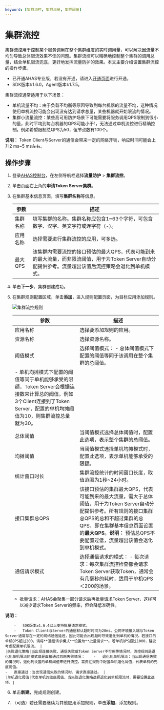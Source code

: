 ```yaml
---
keyword: [集群流控, 集群流量, 集群阈值]
---
```


# 集群流控

集群流控用于控制某个服务调用在整个集群维度的实时调用量，可以解决因流量不均匀导致总体限流效果不佳的问题。集群流控可以精确地控制整个集群的调用总量，结合单机限流兜底，更好地发挥流量防护的效果。本文主要介绍设置集群流控的操作步骤。

-   已开通AHAS专业版，若没有开通，请进入[开通页面](https://common-buy.aliyun.com/?commodityCode=ahas_post#/open)进行开通。
-   SDK版本≥1.6.0，Agent版本≥1.7.5。

集群流控通常适用于以下场景：

-   单机流量不均：由于负载不均衡等原因导致到每台机器的流量不均，这种情况使用单机流控可能会出现没有达到请求总量，某些机器就开始限流的情况。
-   集群小流量流控：某些高可用防护场景下可能需要将服务调用QPS限制到很小的量，此时平均到每台机器的QPS可能小于1，无法通过单机流控进行精确控制。例如希望限制总QPS为50，但节点数有100个。

**说明：** Token Client与Server的通信会带来一定的网络开销，响应时间可能会上升2 ms~5 ms左右。

## 操作步骤

1.  登录[AHAS控制台](https://ahas.console.aliyun.com)，在左侧导航栏选择**流量防护** \> **集群流控**。

2.  单击页面右上角的**申请Token Server集群**。

3.  在集群基本信息页面，填写**集群名称**等信息。

    |参数|描述|
    |--|--|
    |集群名称|填写集群的名称。集群名称应包含1~63个字符，可包含数字、汉字、英文字符或连字符（-）。|
    |应用名称|选择需要进行集群流控的应用，可多选。|
    |最大QPS|该集群内需要流控的接口预估的最大QPS，代表可能到来的最大流量，而非限流阈值，用于为Token Server自动分配提供参考。流量超出该值后流控策略会退化到单机模式。|

4.  单击**下一步**，集群创建成功。

5.  在集群规则配置区域，单击**添加**，进入规则配置页面，为目标应用添加规则。

    ![集群流控规则](https://static-aliyun-doc.oss-cn-hangzhou.aliyuncs.com/assets/img/zh-CN/7833858951/p132776.png)

    |参数|描述|
    |--|--|
    |应用名称|选择要添加规则的应用。|
    |资源名称|选择资源名称。|
    |阈值模式|选择阈值模式：    -   总体阈值模式下配置的阈值等同于该调用在整个集群的总阈值。
    -   单机均摊模式下配置的阈值等同于单机能够承受的限额，Token Server会根据连接数来计算总的阈值，例如3个Client连接到了Token Server，配置的单机均摊阈值为10，则集群流控总量就为30。 |
    |总体阈值|当阈值模式选择总体阈值时，配置此选项，表示整个集群的总阈值。|
    |均摊阈值|当阈值模式选择单机均摊模式时，配置此选项，表示单机能够承受的限额。|
    |统计窗口时长|集群流控统计的时间窗口长度，取值范围为1秒~24小时。|
    |接口集群总QPS|该接口预估的集群最大QPS，代表可能到来的最大流量，需大于总体阈值，用于为Token Server自动分配提供参考。所有规则的接口集群总QPS的总和不超过集群的总QPS，即在集群基本信息页面设置的**最大QPS**。**说明：** 预估总QPS不要配置过低，流量超出该值会退化到单机模式。 |
    |通信请求模式|选择通信请求的模式：    -   每次请求：每次集群流控检查都会请求Token Server获取Token，通常会有几毫秒的耗时，适用于单机QPS＜200的场景。
    -   批量请求：AHAS会聚集一部分请求后再批量请求Token Server，这样可以减少请求Token Server的频率，但会降低准确性。

**说明：**

        -   SDK版本≥1.6.4以上支持批量请求模式。
        -   Token Client与Server的通信默认超时时间为20ms。公网环境接入端与Token Server通常存在一定的网络通信延迟，因此可能会出现超时导致退化到单机的情况。若接口的单机QPS超过200，请将**通信请求模式**设置为**批量请求**。若单机QPS超过1000，建议考虑配置单机限流。 |
    |失败退化策略|当出现连接失败、通信失败或Token Server不可用等情况时，流控规则是退化到单机限流的模式或是直接通过忽略失败情况：    -   退化到单机限流：当出现通信失败的情况时，退化到设置的单机阈值来进行流控。需要在规则中配置单机退化阈值，代表单机的兜底阈值。
    -   直接通过：当出现通信失败的情况时，请求直接通过。 |
    |单机退化阈值|代表单机的兜底阈值，当失败退化策略选择退化到单机限流时，需要设置此选项。|

6.  单击**新建**，完成规则创建。

7.  （可选）若还需要继续为其他应用添加规则，单击**添加**，添加规则。


